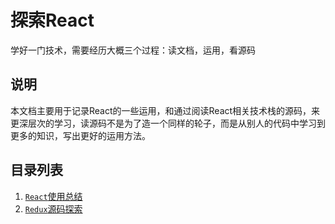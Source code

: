 # 探索React
学好一门技术，需要经历大概三个过程：读文档，运用，看源码

## 说明
本文档主要用于记录React的一些运用，和通过阅读React相关技术栈的源码，来更深层次的学习，读源码不是为了造一个同样的轮子，而是从别人的代码中学习到更多的知识，写出更好的运用方法。

## 目录列表

1. [`React`使用总结](./docs/Reacts使用总结.md)
2. [`Redux`源码探索](./docs/Redux源码探索.md)